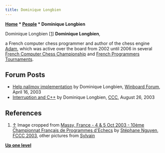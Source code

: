 ```yaml
---
title: Dominique Longbien
---
```

**[Home](Home "Home") * [People](People "People") * Dominique Longbien**

[](File:DominiqueLongbien.jpg) Dominique Longbien <a id="cite-note-1" href="#cite-ref-1">[1]</a>
**Dominique Longbien**,

a French computer chess programmer and author of the chess engine [Adam](Adam "Adam"), which was active over the board from 2002 until 2006 in several [French Computer Chess Championship](French_Computer_Chess_Championship "French Computer Chess Championship") and [French Programmers Tournaments](French_Programmers_Tournament "French Programmers Tournament").

## Forum Posts

- [Help nalimov implementation](http://www.open-aurec.com/wbforum/viewtopic.php?t=42253) by Dominique Longbien, [Winboard Forum](Computer_Chess_Forums "Computer Chess Forums"), April 16, 2003
- [Interruption and C++](https://www.stmintz.com/ccc/index.php?id=312893) by Dominique Longbien, [CCC](CCC "CCC"), August 26, 2003

## References

1. <a id="cite-ref-1" href="#cite-note-1">↑</a> Image cropped from [Massy, France - 4 & 5 Oct 2003 - 10ème Championnat Français de Programmes d'Echecs](http://www.ludochess.com/fccc2003/tournoi.php3) by [Stéphane Nguyen](St%C3%A9phane_Nguyen "Stéphane Nguyen"), [FCCC 2003](FCCC_2003 "FCCC 2003"), other pictures from [Sylvain](Sylvain_Renard "Sylvain Renard")

**[Up one level](People "People")**

